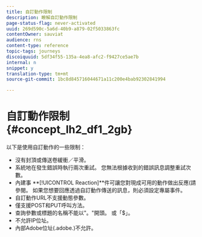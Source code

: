 ```yaml
---
title: 自訂動作限制
description: 瞭解自訂動作限制
page-status-flag: never-activated
uuid: 269d590c-5a6d-40b9-a879-02f5033863fc
contentOwner: sauviat
audience: rns
content-type: reference
topic-tags: journeys
discoiquuid: 5df34f55-135a-4ea8-afc2-f9427ce5ae7b
internal: n
snippet: y
translation-type: tm+mt
source-git-commit: 1bc8d845716044671a11c200e4bab92302841994

---
```



# 自訂動作限制 {#concept_lh2_df1_2gb}

以下是使用自訂動作的一些限制：

* 沒有封頂或傳送卷緩衝／平滑。
* 系統地在發生錯誤時執行兩次重試。 您無法根據收到的錯誤訊息調整重試次數。
* 內建事 **[!UICONTROL Reaction]**件可讓您對現成可用的動作做出反應(請參閱[](../building-journeys/event-activities.md)。 如果您想要回應透過自訂動作傳送的訊息，則必須設定專屬事件。
* 自訂動作URL不支援動態參數。
* 僅支援POST和PUT呼叫方法。
* 查詢參數或標題的名稱不能以&quot;。&quot;開頭。 或「$」。
* 不允許IP位址。
* 內部Adobe位址(.adobe.)不允許。
